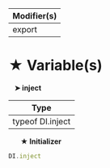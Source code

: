 | Modifier(s)                            |
|----------------------------------------|
| export |

# &#9733; Variable(s)

&nbsp;&nbsp; **&#10148; inject**

| Type                        |
|-----------------------------|
| typeof DI.inject |

&nbsp;&nbsp;&nbsp;&nbsp;&nbsp; **&#9733; Initializer**

```ts
DI.inject
```